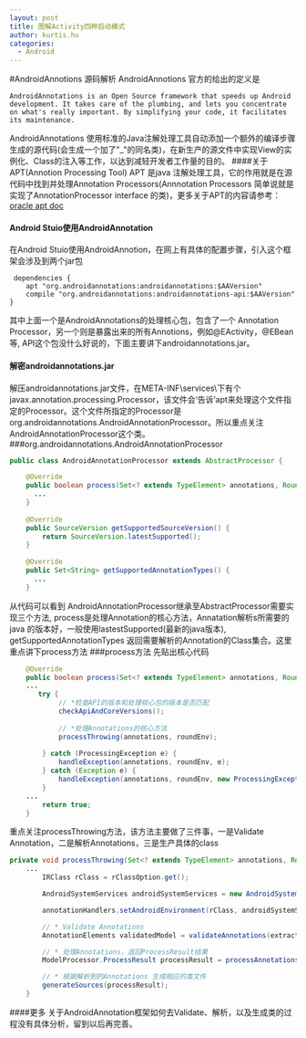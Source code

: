 ```yaml
---
layout: post
title: 图解Activity四种启动模式
author: kurtis.hu
categories:
  - Android
---
```


#AndroidAnnotions 源码解析
AndroidAnnotions 官方的给出的定义是
```
AndroidAnnotations is an Open Source framework that speeds up Android development. It takes care of the plumbing, and lets you concentrate on what's really important. By simplifying your code, it facilitates its maintenance.
```
AndroidAnnotations 使用标准的Java注解处理工具自动添加一个额外的编译步骤生成的源代码(会生成一个加了"_"的同名类)，在新生产的源文件中实现View的实例化、Class的注入等工作，以达到减轻开发者工作量的目的。
####关于 APT(Annotion Processing Tool)
APT 是java 注解处理工具，它的作用就是在源代码中找到并处理Annotation Processors(Annnotation Processors 简单说就是实现了AnnotationProcessor interface 的类)，更多关于APT的内容请参考：[oracle apt doc](http://docs.oracle.com/javase/1.5.0/docs/guide/apt/GettingStarted.html) 

#### Android Stuio使用AndroidAnnotation
在Android Stuio使用AndroidAnnotion，在网上有具体的配置步骤，引入这个框架会涉及到两个jar包
```
 dependencies {
    apt "org.androidannotations:androidannotations:$AAVersion"
    compile "org.androidannotations:androidannotations-api:$AAVersion"
}
```
其中上面一个是AndroidAnnotations的处理核心包，包含了一个 Annotation Processor，另一个则是暴露出来的所有Annotions，例如@EActivity，@EBean等, API这个包没什么好说的，下面主要讲下androidannotations.jar。

#### 解密androidannotations.jar
解压androidannotations.jar文件，在META-INF\services\下有个javax.annotation.processing.Processor，该文件会‘告诉’apt来处理这个文件指定的Processor。这个文件所指定的Processor是org.androidannotations.AndroidAnnotationProcessor。所以重点关注AndroidAnnotationProcessor这个类。
###org.androidannotations.AndroidAnnotationProcessor

```java
public class AndroidAnnotationProcessor extends AbstractProcessor {

    @Override
    public boolean process(Set<? extends TypeElement> annotations, RoundEnvironment roundEnv) {
      ...
    }
    
    @Override
    public SourceVersion getSupportedSourceVersion() {
        return SourceVersion.latestSupported();
    }
    
    @Override
    public Set<String> getSupportedAnnotationTypes() {
      ...
    }

```
从代码可以看到 AndroidAnnotationProcessor继承至AbstractProcessor需要实现三个方法, process是处理Annotation的核心方法，Annatation解析s所需要的java
的版本好，一般使用lastestSupported(最新的java版本), getSupportedAnnotationTypes 返回需要解析的Annotation的Class集合。这里重点讲下process方法
###process方法
先贴出核心代码
```java
    @Override
    public boolean process(Set<? extends TypeElement> annotations, RoundEnvironment roundEnv) {
    ...
	   try {
            // *检查API的版本和处理核心包的版本是否匹配
			checkApiAndCoreVersions();
            
            // *处理Annotations的核心方法
			processThrowing(annotations, roundEnv);
            
		} catch (ProcessingException e) {
			handleException(annotations, roundEnv, e);
		} catch (Exception e) {
			handleException(annotations, roundEnv, new ProcessingException(e, null));
		}
    ...
		return true;
	}
```
重点关注processThrowing方法，该方法主要做了三件事，一是Validate Annotation，二是解析Annotations，三是生产具体的class
```java
private void processThrowing(Set<? extends TypeElement> annotations, RoundEnvironment roundEnv) throws ProcessingException, Exception {
    ...
		IRClass rClass = rClassOption.get();

		AndroidSystemServices androidSystemServices = new AndroidSystemServices();

		annotationHandlers.setAndroidEnvironment(rClass, androidSystemServices, androidManifest);

        // * Validate Annotations
		AnnotationElements validatedModel = validateAnnotations(extractedModel);

        // * 处理Annotations，返回ProcessResult结果
		ModelProcessor.ProcessResult processResult = processAnnotations(validatedModel);

        // * 根据解析到的Annotations 生成相应的类文件
		generateSources(processResult);
	}

```

####更多
关于AndroidAnnotation框架如何去Validate、解析，以及生成类的过程没有具体分析，留到以后再完善。